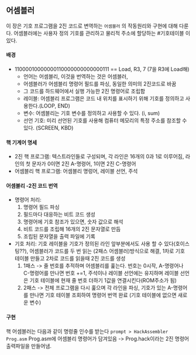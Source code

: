 ## 어셈블러

이 장은 기호 프로그램을 2진 코드로 변역하는 `어셈블러` 의 작동원리와 구현에 대해 다룬다.
어셈블러에는 사용자 정의 기호를 관리하고 물리적 주소에 할당하는 #기호테이블 이 있다.

#### 배경 
- 11000010000000110000000000000111 == Load, R3, 7 (7을 R3에 Load해)	
	- 언어는 어셈블리, 이것을 번역하는 것은 어셈블러,
	- 어셈블러가 어셈블리 명령어 필드를 파싱, 동일한 의미의 2진코드로 바꿈
	- 그 코드를 하드웨어에서 실행 가능한 2진 명령어로 조립함
	- 레이블: 어셈블리 프로그램은 코드 내 위치를 표시하기 위해 기호를 정의하고 사용한다.(LOOP, END)
	- 변수: 어셈블리는 기호 변수를 정의하고 사용할 수 있다. (i, sum)
	- 선언 기호: 미리 선언된 기호를 사용해 컴퓨터 메모리의 특정 주소를 참조할 수 있다. (SCREEN, KBD)
#### 핵 기계어 명세
- 2진 핵 프로그램: 텍스트라인들로 구성되며, 각 라인은 16개의 0과 1로 이루어짐, 라인의 첫 문자가 0이면 2진 A-명령어, 1이면 2진 C-명령어
- 어셈블리 핵 프로그램: 어셈블리 명렁어, 레이블 선언, 주석

#### 어셈블리 -2진 코드 번역
- 명령어 처리: 
  1) 명령어 필드 파싱
  2) 필드마다 대응하는 비트 코드 생성
  3) 명령어에 기호 참조가 있으면, 숫자 값으로 해석
  4) 비트 코드를 조립해 16개의 2진 문자열로 만듬
  5) 조립된 문자열을 출력 파일에 기록
- 기호 처리: 기호 레이블을 기호가 정의된 라인 앞부분에서도 사용 할 수 있다(호이스팅??), 어셈블러가 코드를 두 번 읽는 (2패스 어셈블러)방식으로 해결, 1차로 기호 테이블 만들고 2차로 코드를 읽을때 2진 코드를 생성
  1) 1패스 -> 줄 번호를 추적하며 어셈블리를 훑는다. 번호는 0시작, A-명령어나 C-명령어를 만나면 번호 +=1, 주석이나 레이블 선언에는 유지하며 레이블 선언은 기호 테이블에 현재 줄 번호 더하기 1값을 연결시킨다(ROM주소가 됨)
  2) 2패스 -> 전체 프로그램을 다시 훑으며 각 라인을 파싱, 기호가 있는 A-명령어를 만나면 기호 테이블 조회하여 명령어 번역 완료 (기호 테이블에 없으면 새로운 변수)

#### 구현
핵 어셈블러는 다음과 같이 명령줄 인수를 받는다
`prompt > HackAssembler Prog.asm` Prog.asm에 어셈블리 명령어가 담겨있음 -> Prog.hack이라는 2진 명령어 출력파일을 만들어냄.

